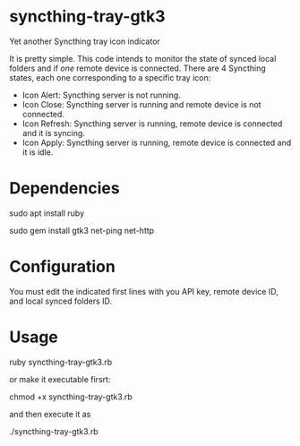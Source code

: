 # syncthing-tray-gtk3
Yet another Syncthing tray icon indicator

It is pretty simple. This code intends to monitor the state of synced local folders and if *one* remote device is connected. There are 4 Syncthing states, each one corresponding to a specific tray icon:

* Icon Alert: Syncthing server is not running.
* Icon Close: Syncthing server is running and remote device is not connected.
* Icon Refresh: Syncthing server is running, remote device is connected and it is syncing.
* Icon Apply: Syncthing server is running, remote device is connected and it is idle.

# Dependencies

sudo apt install ruby

sudo gem install gtk3 net-ping net-http

# Configuration

You must edit the indicated first lines with you API key, remote device ID, and local synced folders ID.

# Usage
ruby syncthing-tray-gtk3.rb

or
 make it executable firsrt: 
 
 chmod +x syncthing-tray-gtk3.rb
 
 and then execute it as
 
 ./syncthing-tray-gtk3.rb
